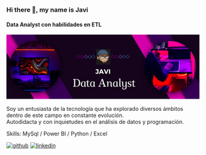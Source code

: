 ### Hi there 👋, my name is Javi
#### Data Analyst con habilidades en ETL
![Texto alternativo](https://github.com/JaviDoria/JaviDoria/blob/feed81e0ebfa4a9f8421bee8aa990c14955dc83b/Captura%20de%20Pantalla%202024-05-12%20a%20las%209.04.05.png)

Soy un entusiasta de la tecnología que ha explorado diversos ámbitos dentro de este campo en constante evolución.  
Autodidacta y con inquietudes en  el análisis de datos y programación. 

Skills: MySql / Power BI / Python / Excel



[<img src='https://cdn.jsdelivr.net/npm/simple-icons@3.0.1/icons/github.svg' alt='github' height='40'>](https://github.com/https://github.com/JaviDoria)  [<img src='https://cdn.jsdelivr.net/npm/simple-icons@3.0.1/icons/linkedin.svg' alt='linkedin' height='40'>](https://www.linkedin.com/in/https://www.linkedin.com/in/javier-doria/)  

